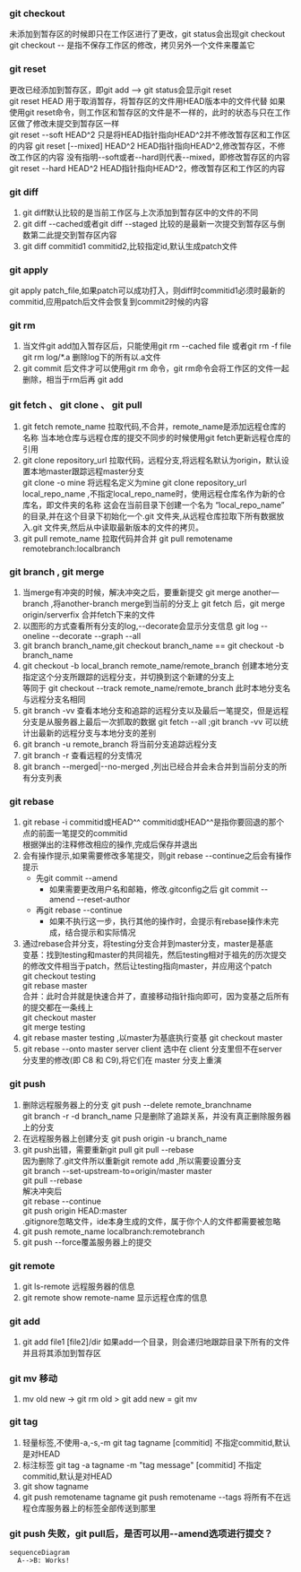 ### git checkout 
 未添加到暂存区的时候即只在工作区进行了更改，git status会出现git checkout  
 git checkout -- <file> 是指不保存工作区的修改，拷贝另外一个文件来覆盖它
 
### git reset
 更改已经添加到暂存区，即git add <file> --> git status会显示git reset  
 git reset HEAD <file> 用于取消暂存，将暂存区的文件用HEAD版本中的文件代替 
 如果使用git reset命令，则工作区和暂存区的文件是不一样的，此时的状态与只在工作区做了修改未提交到暂存区一样  
 git reset --soft HEAD^2 只是将HEAD指针指向HEAD^2并不修改暂存区和工作区的内容
 git reset [--mixed] HEAD^2 HEAD指针指向HEAD^2,修改暂存区，不修改工作区的内容
 没有指明--soft或者--hard则代表--mixed，即修改暂存区的内容
 git reset --hard HEAD^2 HEAD指针指向HEAD^2，修改暂存区和工作区的内容
 
### git diff
 1. git diff默认比较的是当前工作区与上次添加到暂存区中的文件的不同
 2. git diff --cached或者git diff --staged 比较的是最新一次提交到暂存区与倒数第二此提交到暂存区内容
 3. git diff commitid1 commitid2,比较指定id,默认生成patch文件
 
### git apply 
 git apply patch_file,如果patch可以成功打入，则diff时commitid1必须时最新的commitid,应用patch后文件会恢复到commit2时候的内容
 
### git rm
 1. 当文件git add加入暂存区后，只能使用git rm --cached file 或者git rm -f file 
    git rm log/\*.a 删除log下的所有以.a文件
 2. git commit 后文件才可以使用git rm 命令，git rm命令会将工作区的文件一起删除，相当于rm后再 git add
 
### git fetch 、 git clone 、 git pull
 1. git fetch remote_name 拉取代码,不合并，remote_name是添加远程仓库的名称
    当本地仓库与远程仓库的提交不同步的时候使用git fetch更新远程仓库的引用
 2. git clone repository_url 拉取代码，远程分支,将远程名默认为origin，默认设置本地master跟踪远程master分支  
    git clone -o mine 将远程名定义为mine
    git clone repository_url local_repo_name ,不指定local_repo_name时，使用远程仓库名作为新的仓库名，即文件夹的名称
      这会在当前目录下创建一个名为 “local_repo_name” 的目录,并在这个目录下初始化一个.git 文件夹,从远程仓库拉取下所有数据放入.git 文件夹,然后从中读取最新版本的文件的拷贝。
 3. git pull remote_name 拉取代码并合并
    git pull remotename remotebranch:localbranch
 
### git branch , git merge
 1. 当merge有冲突的时候，解决冲突之后，要重新提交
    git merge another—branch ,将another-branch merge到当前的分支上
    git fetch 后，git merge origin/serverfix 合并fetch下来的文件
 2. 以图形的方式查看所有分支的log,--decorate会显示分支信息 git log --oneline --decorate --graph --all
 3. git branch branch_name,git checkout branch_name == git checkout -b branch_name
 4. git checkout -b local_branch remote_name/remote_branch 创建本地分支指定这个分支所跟踪的远程分支，并切换到这个新建的分支上  
    等同于 git checkout --track remote_name/remote_branch 此时本地分支名与远程分支名相同
 5. git branch -vv 查看本地分支和追踪的远程分支以及最后一笔提交，但是远程分支是从服务器上最后一次抓取的数据
    git fetch --all ;git branch -vv  可以统计出最新的远程分支与本地分支的差别
 6. git branch -u remote_branch 将当前分支追踪远程分支
 7. git branch -r 查看远程的分支情况 
 8. git branch --merged|--no-merged ,列出已经合并会未合并到当前分支的所有分支列表
 
### git rebase
 1. git rebase -i commitid或HEAD^^ commitid或HEAD^^是指你要回退的那个点的前面一笔提交的commitid  
    根据弹出的注释修改相应的操作,完成后保存并退出
 2. 会有操作提示,如果需要修改多笔提交，则git rebase --continue之后会有操作提示
    - 先git commit --amend   
      - 如果需要更改用户名和邮箱，修改.gitconfig之后 git commit --amend --reset-author
    - 再git rebase --continue
      - 如果不执行这一步，执行其他的操作时，会提示有rebase操作未完成，结合提示和实际情况
 3. 通过rebase合并分支，将testing分支合并到master分支，master是基底  
    变基：找到testing和master的共同祖先，然后testing相对于祖先的历次提交的修改文件相当于patch，然后让testing指向master，并应用这个patch  
    git checkout testing   
    git rebase master  
    合并：此时合并就是快速合并了，直接移动指针指向即可，因为变基之后所有的提交都在一条线上  
    git checkout master  
    git merge testing   
 4. git rebase master testing ,以master为基底执行变基
    git checkout master
 5. git rebase --onto master server client 选中在 client 分支里但不在server 分支里的修改(即 C8 和 C9),将它们在 master 分支上重演
    

### git push 
 1. 删除远程服务器上的分支 git push --delete remote_branchname  
    git branch -r -d branch_name 只是删除了追踪关系，并没有真正删除服务器上的分支
 2. 在远程服务器上创建分支 git push origin -u branch_name
 3. git push出错，需要重新git pull
    git pull --rebase  
    因为删除了.git文件所以重新git remote add ,所以需要设置分支  
    git branch --set-upstream-to=origin/master master  
    git pull --rebase   
    解决冲突后  
    git rebase --continue  
    git push origin HEAD:master  
   .gitignore忽略文件，ide本身生成的文件，属于你个人的文件都需要被忽略  
  4. git push remote_name localbranch:remotebranch
  5. git push --force覆盖服务器上的提交
    
### git remote
 1. git ls-remote 远程服务器的信息
 2. git remote show remote-name 显示远程仓库的信息

### git add
 1. git add file1 [file2]/dir 如果add一个目录，则会递归地跟踪目录下所有的文件并且将其添加到暂存区


### git mv 移动
 1. mv old new -> git rm old > git add new = git mv

### git tag
 1. 轻量标签,不使用-a,-s,-m
  git tag tagname [commitid] 不指定commitid,默认是对HEAD
 2. 标注标签
  git tag -a tagname -m "tag message" [commitid] 不指定commitid,默认是对HEAD
 3. git show tagname
 4. git push remotename tagname
    git push remotename --tags 将所有不在远程仓库服务器上的标签全部传送到那里
    
### git push 失败，git pull后，是否可以用--amend选项进行提交？

```mermaid
sequenceDiagram
  A-->B: Works!
```